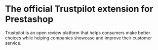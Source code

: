 # The official Trustpilot extension for Prestashop


Trustpilot is an open review platform that helps consumers make better choices while helping companies showcase and improve their customer service.
